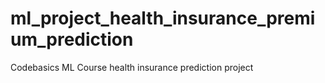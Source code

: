 # ml_project_health_insurance_premium_prediction
Codebasics ML Course health insurance prediction project
